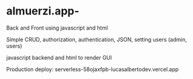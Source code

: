 # almuerzi.app-

Back and Front using javascript and html

Simple CRUD, 
authorization, authentication, JSON, setting users (admin, users)

javascript backend and html to render GUI

Production deploy:
serverless-58ojaxfpb-lucasalbertodev.vercel.app
